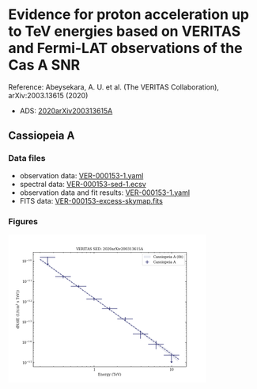 # Evidence for proton acceleration up to TeV energies based on VERITAS and Fermi-LAT observations of the Cas A SNR

Reference:
Abeysekara, A. U. et al. (The VERITAS Collaboration), arXiv:2003.13615 (2020)

- ADS: [2020arXiv200313615A](http://adsabs.harvard.edu/abs/2020arXiv200313615A)
## Cassiopeia A
### Data files

- observation data: [VER-000153-1.yaml](VER-000153-1.yaml)  
- spectral data: [VER-000153-sed-1.ecsv](VER-000153-sed-1.ecsv)  
- observation data and fit results: [VER-000153-1.yaml](VER-000153-1.yaml)  
- FITS data: [VER-000153-excess-skymap.fits](VER-000153-excess-skymap.fits)  


### Figures

<img src="figures/2020arXiv200313615A-VER-153-1-sed.png" alt="drawing" width="400"/>


